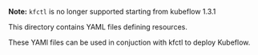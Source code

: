 **Note:** `kfctl` is no longer supported starting from kubeflow 1.3.1

This directory contains YAML files defining resources.

These YAMl files can be used in conjuction with kfctl to deploy Kubeflow.
